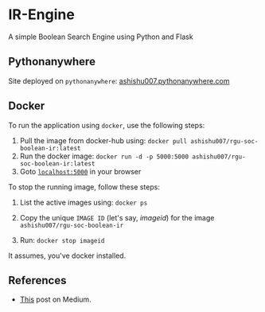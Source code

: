 # IR-Engine
A simple Boolean Search Engine using Python and Flask

## Pythonanywhere
Site deployed on `pythonanywhere`: [ashishu007.pythonanywhere.com](http://ashishu007.pythonanywhere.com/)

## Docker
To run the application using `docker`, use the following steps:

1. Pull the image from docker-hub using:
    `docker pull ashishu007/rgu-soc-boolean-ir:latest`
2. Run the docker image:
    `docker run -d -p 5000:5000 ashishu007/rgu-soc-boolean-ir:latest`
3. Goto [`localhost:5000`](http://localhost:5000) in your browser

To stop the running image, follow these steps:

1. List the active images using:
    `docker ps`
2. Copy the unique `IMAGE ID` (let's say, _imageid_) for the image `ashishu007/rgu-soc-boolean-ir`

3. Run:
    `docker stop imageid`

It assumes, you've docker installed.

## References

* [This](https://medium.com/voice-tech-podcast/information-retrieval-using-boolean-query-in-python-e0ea9bf57f76) post on Medium.
